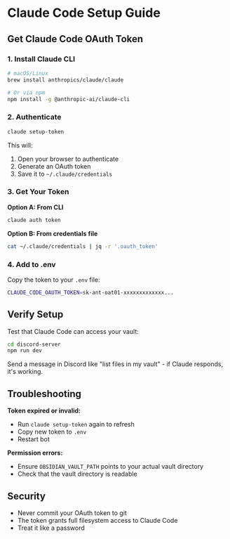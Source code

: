 # Claude Code Setup Guide

## Get Claude Code OAuth Token

### 1. Install Claude CLI

```bash
# macOS/Linux
brew install anthropics/claude/claude

# Or via npm
npm install -g @anthropic-ai/claude-cli
```

### 2. Authenticate

```bash
claude setup-token
```

This will:
1. Open your browser to authenticate
2. Generate an OAuth token
3. Save it to `~/.claude/credentials`

### 3. Get Your Token

**Option A: From CLI**
```bash
claude auth token
```

**Option B: From credentials file**
```bash
cat ~/.claude/credentials | jq -r '.oauth_token'
```

### 4. Add to .env

Copy the token to your `.env` file:

```bash
CLAUDE_CODE_OAUTH_TOKEN=sk-ant-oat01-xxxxxxxxxxxxx...
```

## Verify Setup

Test that Claude Code can access your vault:

```bash
cd discord-server
npm run dev
```

Send a message in Discord like "list files in my vault" - if Claude responds, it's working.

## Troubleshooting

**Token expired or invalid:**
- Run `claude setup-token` again to refresh
- Copy new token to `.env`
- Restart bot

**Permission errors:**
- Ensure `OBSIDIAN_VAULT_PATH` points to your actual vault directory
- Check that the vault directory is readable

## Security

- Never commit your OAuth token to git
- The token grants full filesystem access to Claude Code
- Treat it like a password
